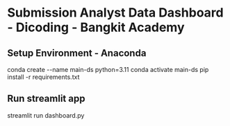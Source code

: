 # Submission Analyst Data Dashboard - Dicoding - Bangkit Academy
## Setup Environment - Anaconda
conda create --name main-ds python=3.11
conda activate main-ds
pip install -r requirements.txt

## Run streamlit app
streamlit run dashboard.py

